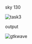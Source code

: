 sky 130

![task3](https://github.com/Sagar-M-03/M.Sagar/assets/160622373/fe86cdd3-8911-43e2-9b72-29078107247d)

output

![gtkwave](https://github.com/Sagar-M-03/M.Sagar/assets/160622373/fa470537-058b-415e-89a9-98b14db0f259)




